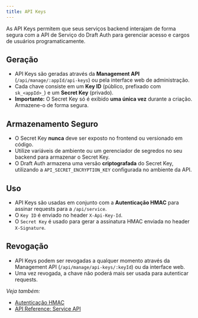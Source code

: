 ```yaml
---
title: API Keys
---
```


As API Keys permitem que seus serviços backend interajam de forma segura com a API de Serviço do Draft Auth para gerenciar acesso e cargos de usuários programaticamente.

## Geração

- API Keys são geradas através da **Management API** (`/api/manage/:appId/api-keys`) ou pela interface web de administração.
- Cada chave consiste em um **Key ID** (público, prefixado com `sk_<appId>_`) e um **Secret Key** (privado).
- **Importante:** O Secret Key só é exibido **uma única vez** durante a criação. Armazene-o de forma segura.

## Armazenamento Seguro

- O Secret Key **nunca** deve ser exposto no frontend ou versionado em código.
- Utilize variáveis de ambiente ou um gerenciador de segredos no seu backend para armazenar o Secret Key.
- O Draft Auth armazena uma versão **criptografada** do Secret Key, utilizando a `API_SECRET_ENCRYPTION_KEY` configurada no ambiente da API.

## Uso

- API Keys são usadas em conjunto com a **Autenticação HMAC** para assinar requests para a `/api/service`.
- O `Key ID` é enviado no header `X-Api-Key-Id`.
- O `Secret Key` é usado para gerar a assinatura HMAC enviada no header `X-Signature`.

## Revogação

- API Keys podem ser revogadas a qualquer momento através da Management API (`/api/manage/api-keys/:keyId`) ou da interface web.
- Uma vez revogada, a chave não poderá mais ser usada para autenticar requests.

_Veja também:_

- [Autenticação HMAC](/concepts/hmac)
- [API Reference: Service API](/api/service)
